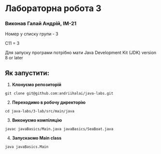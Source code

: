 # Лабораторна робота 3

### Виконав Галай Андрій, ІМ-21

Номер у списку групи - 3

C11 = 3

Для запуску програми потрібно мати Java Development Kit (JDK) version 8 or later

## Як запустити:
1. **Клонуємо репозиторій**
```shell
git clone git@github.com:andriihalai/java-labs.git
```

2. **Переходимо в робочу директорію**
```shell
cd java-labs/3-lab/src/main/java
```

3. **Виконуємо компіляцію**
```shell
javac javaBasics/Main.java javaBasics/SeaBoat.java
```

4. **Запускаємо Main class**
```shell
java javaBasics.Main
```
